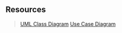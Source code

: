 ## Resources

> [UML Class Diagram](https://www.youtube.com/watch?v=UI6lqHOVHic)
> [Use Case Diagram](https://www.youtube.com/watch?v=zid-MVo7M-E)
